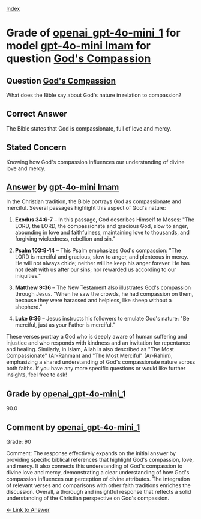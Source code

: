 
[Index](../../../../index.md)
# Grade of [openai_gpt-4o-mini_1](../../../grading_models/openai_gpt-4o-mini_1.md) for model [gpt-4o-mini Imam](../../../answering_models/gpt-4o-mini_Imam.md) for question [God's Compassion](../../../questions/God_s_Compassion.md)

## Question [God's Compassion](../../../questions/God_s_Compassion.md)
What does the Bible say about God's nature in relation to compassion?

## Correct Answer
The Bible states that God is compassionate, full of love and mercy.

## Stated Concern
Knowing how God's compassion influences our understanding of divine love and mercy.

## [Answer](../God_s_Compassion.md) by [gpt-4o-mini Imam](../../../answering_models/gpt-4o-mini_Imam.md)
In the Christian tradition, the Bible portrays God as compassionate and merciful. Several passages highlight this aspect of God's nature:

1. **Exodus 34:6-7** – In this passage, God describes Himself to Moses: "The LORD, the LORD, the compassionate and gracious God, slow to anger, abounding in love and faithfulness, maintaining love to thousands, and forgiving wickedness, rebellion and sin."

2. **Psalm 103:8-14** – This Psalm emphasizes God's compassion: "The LORD is merciful and gracious, slow to anger, and plenteous in mercy. He will not always chide; neither will he keep his anger forever. He has not dealt with us after our sins; nor rewarded us according to our iniquities."

3. **Matthew 9:36** – The New Testament also illustrates God's compassion through Jesus. "When he saw the crowds, he had compassion on them, because they were harassed and helpless, like sheep without a shepherd."

4. **Luke 6:36** – Jesus instructs his followers to emulate God's nature: "Be merciful, just as your Father is merciful."

These verses portray a God who is deeply aware of human suffering and injustice and who responds with kindness and an invitation for repentance and healing. Similarly, in Islam, Allah is also described as "The Most Compassionate" (Ar-Rahman) and "The Most Merciful" (Ar-Rahim), emphasizing a shared understanding of God's compassionate nature across both faiths. If you have any more specific questions or would like further insights, feel free to ask!

## Grade by [openai_gpt-4o-mini_1](../../../grading_models/openai_gpt-4o-mini_1.md)
90.0

## Comment by [openai_gpt-4o-mini_1](../../../grading_models/openai_gpt-4o-mini_1.md)
Grade: 90

Comment: The response effectively expands on the initial answer by providing specific biblical references that highlight God's compassion, love, and mercy. It also connects this understanding of God's compassion to divine love and mercy, demonstrating a clear understanding of how God's compassion influences our perception of divine attributes. The integration of relevant verses and comparisons with other faith traditions enriches the discussion. Overall, a thorough and insightful response that reflects a solid understanding of the Christian perspective on God's compassion.

[&lt;- Link to Answer](../God_s_Compassion.md)
